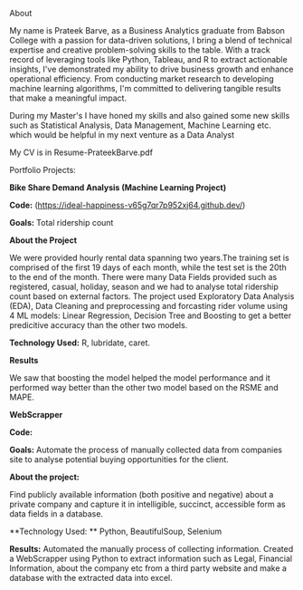 About

My name is Prateek Barve, as a Business Analytics graduate from Babson College with a passion for data-driven solutions, I bring a blend of technical expertise and creative problem-solving skills to the table. With a track record of leveraging tools like Python, Tableau, and R to extract actionable insights, I've demonstrated my ability to drive business growth and enhance operational efficiency. From conducting market research to developing machine learning algorithms, I'm committed to delivering tangible results that make a meaningful impact.

During my Master's I have honed my skills and also gained some new skills such as Statistical Analysis, Data Management, Machine Learning etc. which would be helpful in my next venture as a Data Analyst

My CV is in Resume-PrateekBarve.pdf

Portfolio Projects:

**Bike Share Demand Analysis (Machine Learning Project)**

**Code:** (https://ideal-happiness-v65g7qr7p952xj64.github.dev/)

**Goals:**
  Total ridership count 

**About the Project**

We were provided hourly rental data spanning two years.The training set is comprised of the first 19 days of each month, while the test set is the 20th to the end of the month. There were many Data Fields provided such as registered, casual, holiday, season and we had to analyse total ridership count based on external factors. The project used Exploratory Data Analysis (EDA), Data Cleaning and preprocessing and forcasting rider volume using 4 ML models: Linear Regression, Decision Tree and Boosting to get a better predicitive accuracy than the other two models.

**Technology Used:** R, lubridate, caret.

**Results**

We saw that boosting the model helped the model performance and it performed way better than the other two model based on the RSME and MAPE.


**WebScrapper**

**Code:**

**Goals:**
Automate the process of manually collected data from companies site to analyse potential buying opportunities for the client.

**About the project:**

Find publicly available information (both positive and negative) about a private company and capture it in intelligible, succinct, accessible form as data fields in a database.

**Technology Used: ** Python, BeautifulSoup, Selenium

**Results:**
Automated the manually process of collecting information.
Created a WebScrapper using Python to extract information such as Legal, Financial Information, about the company etc from a third party website and make a database with the extracted data into excel.
